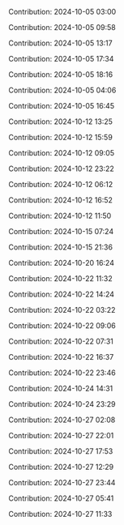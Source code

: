 Contribution: 2024-10-05 03:00

Contribution: 2024-10-05 09:58

Contribution: 2024-10-05 13:17

Contribution: 2024-10-05 17:34

Contribution: 2024-10-05 18:16

Contribution: 2024-10-05 04:06

Contribution: 2024-10-05 16:45

Contribution: 2024-10-12 13:25

Contribution: 2024-10-12 15:59

Contribution: 2024-10-12 09:05

Contribution: 2024-10-12 23:22

Contribution: 2024-10-12 06:12

Contribution: 2024-10-12 16:52

Contribution: 2024-10-12 11:50

Contribution: 2024-10-15 07:24

Contribution: 2024-10-15 21:36

Contribution: 2024-10-20 16:24

Contribution: 2024-10-22 11:32

Contribution: 2024-10-22 14:24

Contribution: 2024-10-22 03:22

Contribution: 2024-10-22 09:06

Contribution: 2024-10-22 07:31

Contribution: 2024-10-22 16:37

Contribution: 2024-10-22 23:46

Contribution: 2024-10-24 14:31

Contribution: 2024-10-24 23:29

Contribution: 2024-10-27 02:08

Contribution: 2024-10-27 22:01

Contribution: 2024-10-27 17:53

Contribution: 2024-10-27 12:29

Contribution: 2024-10-27 23:44

Contribution: 2024-10-27 05:41

Contribution: 2024-10-27 11:33

